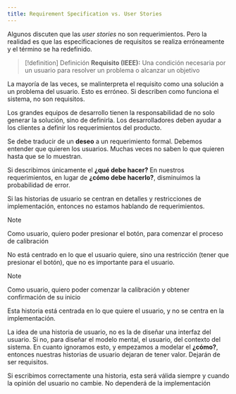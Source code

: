 ```yaml
---
title: Requirement Specification vs. User Stories
---
```


Algunos discuten que las *user stories* no son requerimientos. Pero la realidad es que las especificaciones de requisitos se realiza erróneamente y el término se ha redefinido.

> [!definition] Definición
> **Requisito (IEEE):** Una condición necesaria por un usuario para resolver un problema o alcanzar un objetivo

La mayoría de las veces, se malinterpreta el requisito como una solución a un problema del usuario. Esto es erróneo. Si describen como funciona el sistema, no son requisitos.

Los grandes equipos de desarrollo tienen la responsabilidad de no solo generar la solución, sino de definirla. Los desarrolladores deben ayudar a los clientes a definir los requerimientos del producto.

Se debe traducir de un **deseo** a un requerimiento formal. Debemos entender que quieren los usuarios. Muchas veces no saben lo que quieren hasta que se lo muestran.

Si describimos únicamente el **¿qué debe hacer?** En nuestros requerimientos, en lugar de **¿cómo debe hacerlo?**, disminuimos la probabilidad de error.

Si las historias de usuario se centran en detalles y restricciones de implementación, entonces no estamos hablando de requerimientos.

> [!note]
> Como usuario, quiero poder presionar el botón, para comenzar el proceso de calibración

No está centrado en lo que el usuario quiere, sino una restricción (tener que presionar el botón), que no es importante para el usuario.

> [!note]
> Como usuario, quiero poder comenzar la calibración y obtener confirmación de su inicio

Esta historia está centrada en lo que quiere el usuario, y no se centra en la implementación.

La idea de una historia de usuario, no es la de diseñar una interfaz del usuario. Si no, para diseñar el modelo mental, el usuario, del contexto del sistema. En cuanto ignoramos esto, y empezamos a modelar el **¿cómo?**, entonces nuestras historias de usuario dejaran de tener valor. Dejarán de ser requisitos.

Si escribimos correctamente una historia, esta será válida siempre y cuando la opinión del usuario no cambie. No dependerá de la implementación
